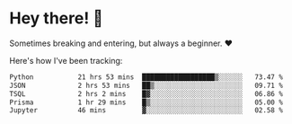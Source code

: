 # Hey there! 👋
Sometimes breaking and entering, but always a beginner. ❤️

Here's how I've been tracking:
<!--START_SECTION:waka-->

```txt
Python           21 hrs 53 mins  ██████████████████▒░░░░░░   73.47 %
JSON             2 hrs 53 mins   ██▒░░░░░░░░░░░░░░░░░░░░░░   09.71 %
TSQL             2 hrs 2 mins    █▓░░░░░░░░░░░░░░░░░░░░░░░   06.86 %
Prisma           1 hr 29 mins    █▒░░░░░░░░░░░░░░░░░░░░░░░   05.00 %
Jupyter          46 mins         ▓░░░░░░░░░░░░░░░░░░░░░░░░   02.58 %
```

<!--END_SECTION:waka-->
